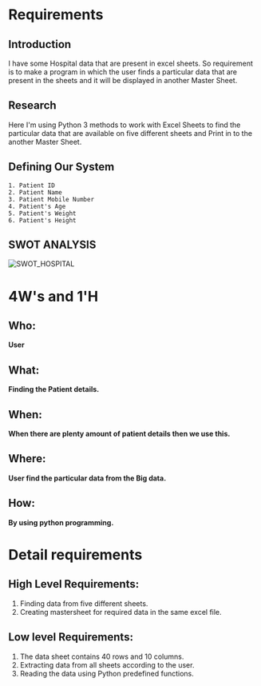 # Requirements
## Introduction
 
I have some Hospital data that are present in excel sheets. So requirement is to make a program in which the user finds a particular data that are present in the sheets and it will be displayed in another Master Sheet.

 

## Research

Here I'm using Python 3 methods to work with Excel Sheets to find the particular data that are available on five different sheets and Print in to the another Master Sheet.

## Defining Our System
    1. Patient ID
    2. Patient Name
    3. Patient Mobile Number
    4. Patient's Age
    5. Patient's Weight
    6. Patient's Height 

## SWOT ANALYSIS

![SWOT_HOSPITAL](https://user-images.githubusercontent.com/78870150/111472188-bbed7680-874f-11eb-9978-9a445d74c902.PNG)



# 4W&#39;s and 1&#39;H

## Who:

**User**

## What:

**Finding the Patient details.**

## When:

**When there are plenty amount of patient details then we use this.**

## Where:

**User find the particular data from the Big data.**

## How:

**By using python programming.**

# Detail requirements
## High Level Requirements:
 1. Finding data from five different sheets.
 2. Creating mastersheet for required data in the same excel file.
 
##  Low level Requirements:
 1. The data sheet contains 40 rows and 10 columns.
 2. Extracting data from all sheets according to the user.
 3. Reading the data using Python predefined functions.
